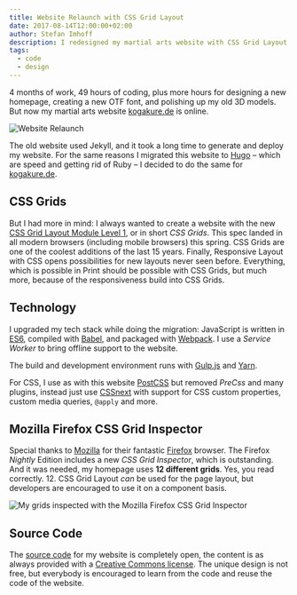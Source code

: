 ```yaml
---
title: Website Relaunch with CSS Grid Layout
date: 2017-08-14T12:00:00+02:00
author: Stefan Imhoff
description: I redesigned my martial arts website with CSS Grid Layout and added a Service Worker.
tags:
  - code
  - design
---
```


4 months of work, 49 hours of coding, plus more hours for designing a new homepage, creating a new OTF font, and polishing up my old 3D models. But now my martial arts website [kogakure.de](https://www.kogakure.de/) is online.

![Website Relaunch](/assets/images/posts/kogakure-2017.jpg)

The old website used Jekyll, and it took a long time to generate and deploy my website. For the same reasons I migrated this website to [Hugo](https://gohugo.io/) – which are speed and getting rid of Ruby – I decided to do the same for [kogakure.de](https://www.kogakure.de/).

## CSS Grids

But I had more in mind: I always wanted to create a website with the new [CSS Grid Layout Module Level 1](https://www.w3.org/TR/css-grid-1/), or in short _CSS Grids_. This spec landed in all modern browsers (including mobile browsers) this spring. CSS Grids are one of the coolest additions of the last 15 years. Finally, Responsive Layout with CSS opens possibilities for new layouts never seen before. Everything, which is possible in Print should be possible with CSS Grids, but much more, because of the responsiveness build into CSS Grids.

## Technology

I upgraded my tech stack while doing the migration: JavaScript is written in [ES6](http://es6-features.org/), compiled with [Babel](https://babeljs.io/), and packaged with [Webpack](https://webpack.js.org/). I use a _Service Worker_ to bring offline support to the website.

The build and development environment runs with [Gulp.js](https://gulpjs.com/) and [Yarn](https://yarnpkg.com/).

For CSS, I use as with this website [PostCSS](https://postcss.org/) but removed _PreCss_ and many plugins, instead just use [CSSnext](http://cssnext.io/) with support for CSS custom properties, custom media queries, `@apply` and more.

## Mozilla Firefox CSS Grid Inspector

Special thanks to [Mozilla](https://www.mozilla.org/) for their fantastic [Firefox](https://www.mozilla.org/firefox/) browser. The Firefox _Nightly_ Edition includes a new _CSS Grid Inspector_, which is outstanding. And it was needed, my homepage uses **12 different grids**. Yes, you read correctly. 12. CSS Grid Layout _can_ be used for the page layout, but developers are encouraged to use it on a component basis.

![My grids inspected with the Mozilla Firefox CSS Grid Inspector](/assets/images/posts/css-grid-inspector.jpg)

## Source Code

The [source code](https://github.com/kogakure/website-hugo-kogakure.de) for my website is completely open, the content is as always provided with a [Creative Commons license](https://creativecommons.org/licenses/by-nc/3.0/). The unique design is not free, but everybody is encouraged to learn from the code and reuse the code of the website.
